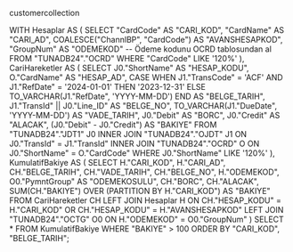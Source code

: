 customercollection


WITH Hesaplar AS (
    SELECT 
        "CardCode" AS "CARI_KOD", 
        "CardName" AS "CARI_AD",
        COALESCE("ChannlBP", "CardCode") AS "AVANSHESAPKOD",
        "GroupNum" AS "ODEMEKOD" -- Ödeme kodunu OCRD tablosundan al
    FROM 
        "TUNADB24"."OCRD"
    WHERE 
        "CardCode" LIKE '120%'
),
CariHareketler AS (
    SELECT 
        J0."ShortName" AS "HESAP_KODU",
        O."CardName" AS "HESAP_AD",
        CASE 
            WHEN J1."TransCode" = 'ACF' AND J1."RefDate" = '2024-01-01' THEN '2023-12-31'
            ELSE TO_VARCHAR(J1."RefDate", 'YYYY-MM-DD') 
        END AS "BELGE_TARIH", 
        J1."TransId" || J0."Line_ID" AS "BELGE_NO", 
        TO_VARCHAR(J1."DueDate", 'YYYY-MM-DD') AS "VADE_TARIH",
        J0."Debit" AS "BORC",
        J0."Credit" AS "ALACAK",
        (J0."Debit" - J0."Credit") AS "BAKIYE"
    FROM 
        "TUNADB24"."JDT1" J0
        INNER JOIN "TUNADB24"."OJDT" J1 ON J0."TransId" = J1."TransId"
        INNER JOIN "TUNADB24"."OCRD" O ON J0."ShortName" = O."CardCode"
    WHERE 
        J0."ShortName" LIKE '120%'
),
KumulatifBakiye AS (
    SELECT 
        H."CARI_KOD",
        H."CARI_AD",
        CH."BELGE_TARIH",
        CH."VADE_TARIH",
        CH."BELGE_NO",
        H."ODEMEKOD",
        O0."PymntGroup" AS "ODEMEKOSULU",
        CH."BORC",
        CH."ALACAK",
        SUM(CH."BAKIYE") OVER (PARTITION BY H."CARI_KOD") AS "BAKIYE"
    FROM 
        CariHareketler CH
        LEFT JOIN Hesaplar H ON CH."HESAP_KODU" = H."CARI_KOD" OR CH."HESAP_KODU" = H."AVANSHESAPKOD"
        LEFT JOIN "TUNADB24"."OCTG" O0 ON H."ODEMEKOD" = O0."GroupNum"
)
SELECT *
FROM KumulatifBakiye
WHERE "BAKIYE" > 100
ORDER BY 
    "CARI_KOD", "BELGE_TARIH";
